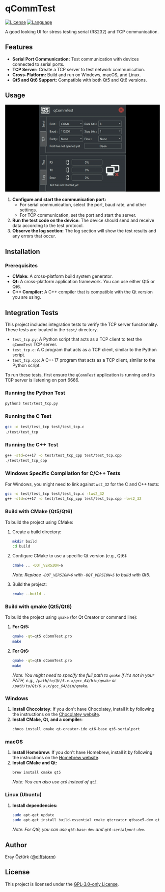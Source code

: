 # qCommTest

[![License](https://img.shields.io/github/license/diffstorm/qCommTest)](https://github.com/diffstorm/qCommTest/blob/main/LICENSE)
[![Language](https://img.shields.io/github/languages/top/diffstorm/qCommTest)](https://github.com/diffstorm/qCommTest)

A good looking UI for stress testing serial (RS232) and TCP communication.

## Features

-   **Serial Port Communication:** Test communication with devices connected to serial ports.
-   **TCP Server:** Create a TCP server to test network communication.
-   **Cross-Platform:** Build and run on Windows, macOS, and Linux.
-   **Qt5 and Qt6 Support:** Compatible with both Qt5 and Qt6 versions.

## Usage

![Usage](usage.gif)

1.  **Configure and start the communication port:**
    -   For serial communication, select the port, baud rate, and other settings.
    -   For TCP communication, set the port and start the server.
2.  **Run the test code on the device:** The device should send and receive data according to the test protocol.
3.  **Observe the log section:** The log section will show the test results and any errors that occur.

## Installation

### Prerequisites

-   **CMake:** A cross-platform build system generator.
-   **Qt:** A cross-platform application framework. You can use either Qt5 or Qt6.
-   **C++ Compiler:** A C++ compiler that is compatible with the Qt version you are using.

## Integration Tests

This project includes integration tests to verify the TCP server functionality. These tests are located in the `test/` directory.

-   `test_tcp.py`: A Python script that acts as a TCP client to test the `qCommTest` TCP server.
-   `test_tcp.c`: A C program that acts as a TCP client, similar to the Python script.
-   `test_tcp.cpp`: A C++17 program that acts as a TCP client, similar to the Python script.

To run these tests, first ensure the `qCommTest` application is running and its TCP server is listening on port 6666.

### Running the Python Test

```bash
python3 test/test_tcp.py
```

### Running the C Test

```bash
gcc -o test/test_tcp test/test_tcp.c
./test/test_tcp
```

### Running the C++ Test

```bash
g++ -std=c++17 -o test/test_tcp_cpp test/test_tcp.cpp
./test/test_tcp_cpp
```

### Windows Specific Compilation for C/C++ Tests

For Windows, you might need to link against `ws2_32` for the C and C++ tests:

```bash
gcc -o test/test_tcp test/test_tcp.c -lws2_32
g++ -std=c++17 -o test/test_tcp_cpp test/test_tcp.cpp -lws2_32
```

### Build with CMake (Qt5/Qt6)

To build the project using CMake:

1.  Create a build directory:
    ```bash
    mkdir build
    cd build
    ```

2.  Configure CMake to use a specific Qt version (e.g., Qt6):
    ```bash
    cmake .. -DQT_VERSION=6
    ```
    *Note: Replace `-DQT_VERSION=6` with `-DQT_VERSION=5` to build with Qt5.*

3.  Build the project:
    ```bash
    cmake --build .
    ```

### Build with qmake (Qt5/Qt6)

To build the project using `qmake` (for Qt Creator or command line):

1.  **For Qt5:**
    ```bash
    qmake -qt=qt5 qCommTest.pro
    make
    ```

2.  **For Qt6:**
    ```bash
    qmake -qt=qt6 qCommTest.pro
    make
    ```

    *Note: You might need to specify the full path to `qmake` if it's not in your PATH, e.g., `/path/to/Qt/5.x.x/gcc_64/bin/qmake` or `/path/to/Qt/6.x.x/gcc_64/bin/qmake`.*

### Windows

1.  **Install Chocolatey:** If you don't have Chocolatey, install it by following the instructions on the [Chocolatey website](https://chocolatey.org/install).
2.  **Install CMake, Qt, and a compiler:**
    ```bash
    choco install cmake qt-creator-ide qt6-base qt6-serialport
    ```

### macOS

1.  **Install Homebrew:** If you don't have Homebrew, install it by following the instructions on the [Homebrew website](https://brew.sh/).
2.  **Install CMake and Qt:**
    ```bash
    brew install cmake qt5
    ```
    *Note: You can also use `qt6` instead of `qt5`.*

### Linux (Ubuntu)

1.  **Install dependencies:**
    ```bash
    sudo apt-get update
    sudo apt-get install build-essential cmake qtcreator qtbase5-dev qtserialport5-dev
    ```
    *Note: For Qt6, you can use `qt6-base-dev` and `qt6-serialport-dev`.*

## Author

Eray Öztürk ([@diffstorm](https://github.com/diffstorm))

## License

This project is licensed under the [GPL-3.0-only License](LICENSE).